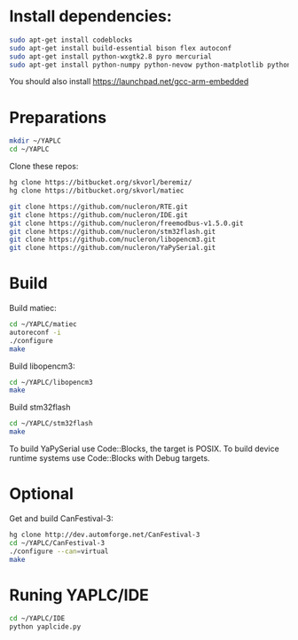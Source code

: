  # Install dependencies:
```bash
sudo apt-get install codeblocks
sudo apt-get install build-essential bison flex autoconf
sudo apt-get install python-wxgtk2.8 pyro mercurial
sudo apt-get install python-numpy python-nevow python-matplotlib python-lxml
```
You should also install
https://launchpad.net/gcc-arm-embedded

 # Preparations
```bash
mkdir ~/YAPLC
cd ~/YAPLC
```
Clone these repos:

```bash
hg clone https://bitbucket.org/skvorl/beremiz/
hg clone https://bitbucket.org/skvorl/matiec

git clone https://github.com/nucleron/RTE.git
git clone https://github.com/nucleron/IDE.git
git clone https://github.com/nucleron/freemodbus-v1.5.0.git
git clone https://github.com/nucleron/stm32flash.git
git clone https://github.com/nucleron/libopencm3.git
git clone https://github.com/nucleron/YaPySerial.git
```

 # Build

Build matiec:
```bash
cd ~/YAPLC/matiec
autoreconf -i
./configure
make
```

Build libopencm3:

```bash
cd ~/YAPLC/libopencm3
make
```

Build stm32flash

```bash
cd ~/YAPLC/stm32flash
make
```

To build YaPySerial use Code::Blocks, the target is POSIX.
To build device runtime systems use Code::Blocks with Debug targets.

 # Optional
 Get and build CanFestival-3:
```bash
hg clone http://dev.automforge.net/CanFestival-3
cd ~/YAPLC/CanFestival-3
./configure --can=virtual
make
```
 # Runing YAPLC/IDE
```bash
cd ~/YAPLC/IDE
python yaplcide.py
```
